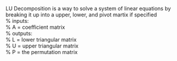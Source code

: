LU Decomposition is a way to solve a system of linear equations by breaking it up into a upper, lower, and pivot martix if specified\
% inputs:\
%	A = coefficient matrix\
% outputs:\
%	L = lower triangular matrix\
%	U = upper triangular matrix\
%   P = the permutation matrix
